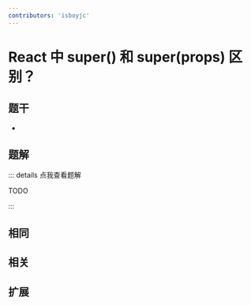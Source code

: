 ```yaml
---
contributors: 'isboyjc'
---
```


# React 中 super() 和 super(props) 区别？


## 题干

- 



## 题解

::: details 点我查看题解

  TODO

:::



## 相同


## 相关


## 扩展

